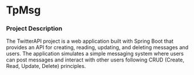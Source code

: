 # TpMsg
### Project Description

The TwitterAPI project is a web application built with Spring Boot that provides an API for creating, reading, updating, and deleting messages and users. The application simulates a simple messaging system where users can post messages and interact with other users following CRUD (Create, Read, Update, Delete) principles.
